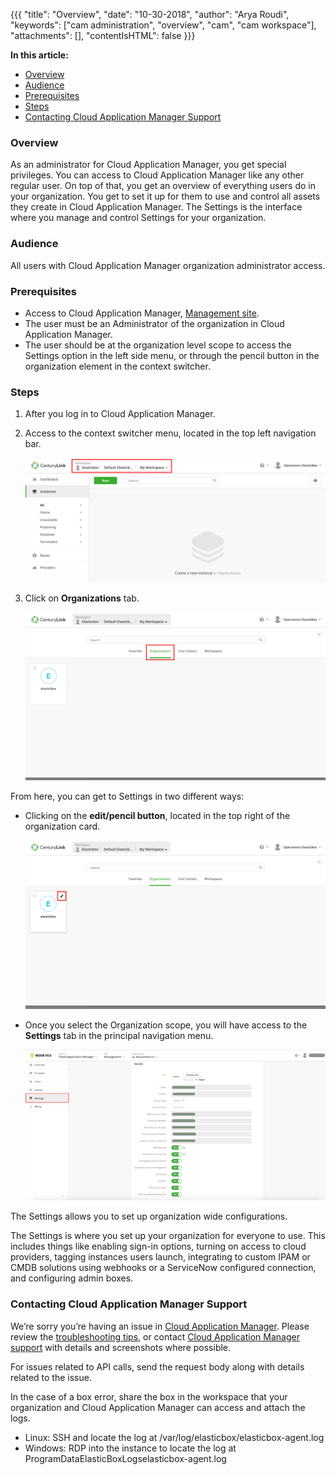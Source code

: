 {{{
"title": "Overview",
"date": "10-30-2018",
"author": "Arya Roudi",
"keywords": ["cam administration", "overview", "cam", "cam workspace"],
"attachments": [],
"contentIsHTML": false
}}}

**In this article:**

* [Overview](#overview)
* [Audience](#audience)
* [Prerequisites](#prerequisites)
* [Steps](#steps)
* [Contacting Cloud Application Manager Support](#contacting-cloud-application-manager-support)

### Overview

As an administrator for Cloud Application Manager, you get special privileges. You can access to Cloud Application Manager like any other regular user. On top of that, you get an overview of everything users do in your organization. You get to set it up for them to use and control all assets they create in Cloud Application Manager.
The Settings is the interface where you manage and control Settings for your organization.

### Audience

All users with Cloud Application Manager organization administrator access.

### Prerequisites

* Access to Cloud Application Manager, [Management site](https://account.cam.ctl.io/#/settings).
* The user must be an Administrator of the organization in Cloud Application Manager.
* The user should be at the organization level scope to access the Settings option in the left side menu, or through the pencil button in the organization element in the context switcher.

### Steps

1. After you log in to Cloud Application Manager.
2. Access to the context switcher menu, located in the top left navigation bar.

   ![Workspace Instances](../../images/cloud-application-manager/admin-overview1.png)

3. Click on **Organizations** tab.

   ![Change CAM Workspace Scope](../../images/cloud-application-manager/admin-overview2.png)

From here, you can get to Settings in two different ways:

* Clicking on the **edit/pencil button**, located in the top right of the organization card.

  ![Edit Organization Properties](../../images/cloud-application-manager/admin-overview3.png)

* Once you select the Organization scope, you will have access to the **Settings** tab in the principal navigation menu.

  ![Organization Setting](../../images/cloud-application-manager/admin-access2.png)

The Settings allows you to set up organization wide configurations.

The Settings is where you set up your organization for everyone to use. This includes things like enabling sign-in options, turning on access to cloud providers, tagging instances users launch, integrating to custom IPAM or CMDB solutions using webhooks or a ServiceNow configured connection, and configuring admin boxes.

### Contacting Cloud Application Manager Support

We’re sorry you’re having an issue in [Cloud Application Manager](https://www.ctl.io/cloud-application-manager/). Please review the [troubleshooting tips](../Troubleshooting/troubleshooting-tips.md), or contact [Cloud Application Manager support](mailto:incident@CenturyLink.com) with details and screenshots where possible.

For issues related to API calls, send the request body along with details related to the issue.

In the case of a box error, share the box in the workspace that your organization and Cloud Application Manager can access and attach the logs.
* Linux: SSH and locate the log at /var/log/elasticbox/elasticbox-agent.log
* Windows: RDP into the instance to locate the log at ProgramDataElasticBoxLogselasticbox-agent.log
